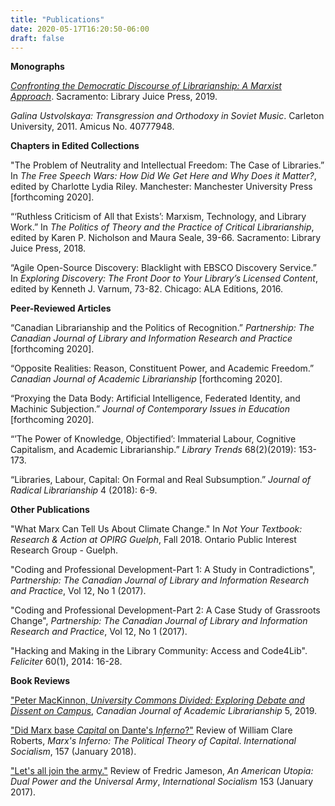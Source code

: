 ```yaml
---
title: "Publications"
date: 2020-05-17T16:20:50-06:00
draft: false
---
```

**Monographs**

[*Confronting the Democratic Discourse of Librarianship: A Marxist
Approach*](../cddl/). 
Sacramento: Library Juice Press, 2019.

*Galina Ustvolskaya: Transgression and Orthodoxy in Soviet Music*.
Carleton University, 2011. Amicus No. 40777948.

**Chapters in Edited Collections**

"The Problem of Neutrality and Intellectual Freedom: The Case of
Libraries.” In *The Free Speech Wars: How Did We Get Here and Why Does
it Matter?*, edited by Charlotte Lydia Riley. Manchester: Manchester University Press [forthcoming 2020].

“‘Ruthless Criticism of All that Exists’: Marxism, Technology, and
Library Work.” In *The Politics of Theory and the Practice of Critical
Librarianship*, edited by Karen P. Nicholson and Maura Seale, 39-66. Sacramento: Library Juice Press, 2018.

“Agile Open-Source Discovery: Blacklight with EBSCO Discovery Service.”
In *Exploring Discovery: The Front Door to Your Library’s Licensed
Content*, edited by Kenneth J. Varnum, 73-82. Chicago: ALA Editions, 2016.

**Peer-Reviewed Articles**

“Canadian Librarianship and the Politics of Recognition.” *Partnership:
The Canadian Journal of Library and Information Research and Practice*
[forthcoming 2020].

“Opposite Realities: Reason, Constituent Power, and Academic Freedom.”
*Canadian Journal of Academic Librarianship* [forthcoming 2020].

“Proxying the Data Body: Artificial Intelligence, Federated Identity,
and Machinic Subjection.” *Journal of Contemporary Issues in Education* [forthcoming 2020].

“’The Power of Knowledge, Objectified’: Immaterial Labour, Cognitive
Capitalism, and Academic Librarianship.” *Library Trends* 68(2)(2019): 153-173. 

“Libraries, Labour, Capital: On Formal and Real Subsumption.” *Journal
of Radical Librarianship* 4 (2018): 6-9.

**Other Publications**

"What Marx Can Tell Us About Climate Change." In *Not Your Textbook:
Research & Action at OPIRG Guelph*, Fall 2018. Ontario Public Interest Research Group - Guelph.

"Coding and Professional Development-Part 1: A Study in Contradictions",
*Partnership: The Canadian Journal of Library and Information Research
and Practice*, Vol 12, No 1 (2017).

"Coding and Professional Development-Part 2: A Case Study of Grassroots
Change", *Partnership: The Canadian Journal of Library and Information
Research and Practice*, Vol 12, No 1 (2017).

"Hacking and Making in the Library Community: Access and Code4Lib".
*Feliciter* 60(1), 2014: 16-28.

**Book Reviews**

["Peter MacKinnon, *University Commons Divided: Exploring
Debate and Dissent on
Campus*](https://cjal.ca/index.php/capal/article/view/31476), *Canadian Journal of Academic
Librarianship* 5, 2019.

["Did Marx base *Capital* on Dante's
*Inferno*?"](https://isj.org.uk/did-marx-base-capital-on-dantes-inferno/) Review of William Clare
Roberts, *Marx's Inferno: The Political Theory of Capital*.
*International Socialism*, 157 (January 2018).

["Let's all join the army."](https://isj.org.uk/lets-all-join-the-army/) Review of Fredric Jameson, *An American
Utopia: Dual Power and the Universal Army*, *International Socialism*
153 (January 2017).
